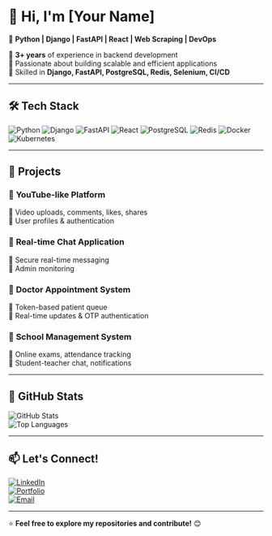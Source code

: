 # 👋 Hi, I'm [Your Name]  

🚀 **Python | Django | FastAPI | React | Web Scraping | DevOps**  

🔹 **3+ years** of experience in backend development  
🔹 Passionate about building scalable and efficient applications  
🔹 Skilled in **Django, FastAPI, PostgreSQL, Redis, Selenium, CI/CD**  

---

## 🛠 **Tech Stack**  

![Python](https://img.shields.io/badge/Python-3776AB?style=for-the-badge&logo=python&logoColor=white)
![Django](https://img.shields.io/badge/Django-092E20?style=for-the-badge&logo=django&logoColor=white)
![FastAPI](https://img.shields.io/badge/FastAPI-009688?style=for-the-badge&logo=fastapi&logoColor=white)
![React](https://img.shields.io/badge/React-61DAFB?style=for-the-badge&logo=react&logoColor=black)
![PostgreSQL](https://img.shields.io/badge/PostgreSQL-316192?style=for-the-badge&logo=postgresql&logoColor=white)
![Redis](https://img.shields.io/badge/Redis-DC382D?style=for-the-badge&logo=redis&logoColor=white)
![Docker](https://img.shields.io/badge/Docker-2496ED?style=for-the-badge&logo=docker&logoColor=white)
![Kubernetes](https://img.shields.io/badge/Kubernetes-326CE5?style=for-the-badge&logo=kubernetes&logoColor=white)

---

## 🚀 **Projects**  

### 🎥 **YouTube-like Platform**  
🔹 Video uploads, comments, likes, shares  
🔹 User profiles & authentication  

### 💬 **Real-time Chat Application**  
🔹 Secure real-time messaging  
🔹 Admin monitoring  

### 🏥 **Doctor Appointment System**  
🔹 Token-based patient queue  
🔹 Real-time updates & OTP authentication  

### 🏫 **School Management System**  
🔹 Online exams, attendance tracking  
🔹 Student-teacher chat, notifications  

---

## 🌟 **GitHub Stats**  

![GitHub Stats](https://github-readme-stats.vercel.app/api?username=yourusername&show_icons=true&theme=radical)  
![Top Languages](https://github-readme-stats.vercel.app/api/top-langs/?username=yourusername&layout=compact&theme=radical)

---

## 📫 **Let's Connect!**  

[![LinkedIn](https://img.shields.io/badge/LinkedIn-0A66C2?style=for-the-badge&logo=linkedin&logoColor=white)](https://linkedin.com/in/yourprofile)  
[![Portfolio](https://img.shields.io/badge/Portfolio-FF5722?style=for-the-badge&logo=google-chrome&logoColor=white)](https://yourportfolio.com)  
[![Email](https://img.shields.io/badge/Email-D14836?style=for-the-badge&logo=gmail&logoColor=white)](mailto:youremail@gmail.com)

---
⭐ **Feel free to explore my repositories and contribute!** 😊

